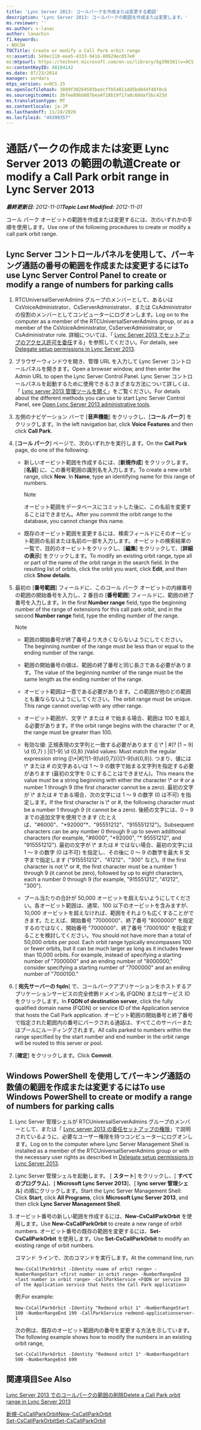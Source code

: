 ```yaml
---
title: 'Lync Server 2013: コールパークを作成または変更する範囲'
description: 'Lync Server 2013: コールパークの範囲を作成または変更します。'
ms.reviewer: ''
ms.author: v-lanac
author: lanachin
f1.keywords:
- NOCSH
TOCTitle: Create or modify a Call Park orbit range
ms:assetid: 549ec118-eee5-4333-9416-80929ec057e0
ms:mtpsurl: https://technet.microsoft.com/en-us/library/Gg398361(v=OCS.15)
ms:contentKeyID: 48184142
ms.date: 07/23/2014
manager: serdars
mtps_version: v=OCS.15
ms.openlocfilehash: 3889f30264593bedcffb54811dd5bd844f48f0cb
ms.sourcegitcommit: 36fee89bb887bea4f18b19f17a8c69daf5bc423d
ms.translationtype: MT
ms.contentlocale: ja-JP
ms.lasthandoff: 11/24/2020
ms.locfileid: "49399357"
---
```

# <a name="create-or-modify-a-call-park-orbit-range-in-lync-server-2013"></a><span data-ttu-id="96936-103">通話パークの作成または変更 Lync Server 2013 の範囲の軌道</span><span class="sxs-lookup"><span data-stu-id="96936-103">Create or modify a Call Park orbit range in Lync Server 2013</span></span>

<div data-xmlns="http://www.w3.org/1999/xhtml">

<div class="topic" data-xmlns="http://www.w3.org/1999/xhtml" data-msxsl="urn:schemas-microsoft-com:xslt" data-cs="https://msdn.microsoft.com/">

<div data-asp="https://msdn2.microsoft.com/asp">



</div>

<div id="mainSection">

<div id="mainBody"><span data-ttu-id="96936-104">

<span> </span></span><span class="sxs-lookup"><span data-stu-id="96936-104">

<span> </span></span></span>

<span data-ttu-id="96936-105">_**最終更新日:** 2012-11-01_</span><span class="sxs-lookup"><span data-stu-id="96936-105">_**Topic Last Modified:** 2012-11-01_</span></span>

<span data-ttu-id="96936-106">コール パーク オービットの範囲を作成または変更するには、次のいずれかの手順を使用します。</span><span class="sxs-lookup"><span data-stu-id="96936-106">Use one of the following procedures to create or modify a call park orbit range.</span></span>

<div>

## <a name="to-use-lync-server-control-panel-to-create-or-modify-a-range-of-numbers-for-parking-calls"></a><span data-ttu-id="96936-107">Lync Server コントロールパネルを使用して、パーキング通話の番号の範囲を作成または変更するには</span><span class="sxs-lookup"><span data-stu-id="96936-107">To use Lync Server Control Panel to create or modify a range of numbers for parking calls</span></span>

1.  <span data-ttu-id="96936-108">RTCUniversalServerAdmins グループのメンバーとして、あるいは CsVoiceAdministrator、CsServerAdministrator、または CsAdministrator の役割のメンバーとしてコンピューターにログオンします。</span><span class="sxs-lookup"><span data-stu-id="96936-108">Log on to the computer as a member of the RTCUniversalServerAdmins group, or as a member of the CsVoiceAdministrator, CsServerAdministrator, or CsAdministrator role.</span></span> <span data-ttu-id="96936-109">詳細については、「 [Lync Server 2013 でセットアップのアクセス許可を委任](lync-server-2013-delegate-setup-permissions.md)する」を参照してください。</span><span class="sxs-lookup"><span data-stu-id="96936-109">For details, see [Delegate setup permissions in Lync Server 2013](lync-server-2013-delegate-setup-permissions.md).</span></span>

2.  <span data-ttu-id="96936-110">ブラウザーウィンドウを開き、管理 URL を入力して Lync Server コントロールパネルを開きます。</span><span class="sxs-lookup"><span data-stu-id="96936-110">Open a browser window, and then enter the Admin URL to open the Lync Server Control Panel.</span></span> <span data-ttu-id="96936-111">Lync Server コントロールパネルを起動するために使用できるさまざまな方法について詳しくは、「 [Lync server 2013 管理ツールを開く](lync-server-2013-open-lync-server-administrative-tools.md)」をご覧ください。</span><span class="sxs-lookup"><span data-stu-id="96936-111">For details about the different methods you can use to start Lync Server Control Panel, see [Open Lync Server 2013 administrative tools](lync-server-2013-open-lync-server-administrative-tools.md).</span></span>

3.  <span data-ttu-id="96936-112">左側のナビゲーション バーで [**音声機能**] をクリックし、[**コール パーク**] をクリックします。</span><span class="sxs-lookup"><span data-stu-id="96936-112">In the left navigation bar, click **Voice Features** and then click **Call Park**.</span></span>

4.  <span data-ttu-id="96936-113">[**コール パーク**] ページで、次のいずれかを実行します。</span><span class="sxs-lookup"><span data-stu-id="96936-113">On the **Call Park** page, do one of the following:</span></span>
    
      - <span data-ttu-id="96936-p103">新しいオービット範囲を作成するには、[**新規作成**] をクリックします。[**名前**] に、この番号範囲の識別名を入力します。</span><span class="sxs-lookup"><span data-stu-id="96936-p103">To create a new orbit range, click **New**. In **Name**, type an identifying name for this range of numbers.</span></span>
        
        <div>
        

        > [!NOTE]  
        > <span data-ttu-id="96936-116">オービット範囲をデータベースにコミットした後に、この名前を変更することはできません。</span><span class="sxs-lookup"><span data-stu-id="96936-116">After you commit the orbit range to the database, you cannot change this name.</span></span>

        
        </div>
    
      - <span data-ttu-id="96936-p104">既存のオービット範囲を変更するには、検索フィールドにそのオービット範囲の名前または名前の一部を入力します。オービットの検索結果の一覧で、目的のオービットをクリックし、[**編集**] をクリックして、[**詳細の表示**] をクリックします。</span><span class="sxs-lookup"><span data-stu-id="96936-p104">To modify an existing orbit range, type all or part of the name of the orbit range in the search field. In the resulting list of orbits, click the orbit you want, click **Edit**, and then click **Show details**.</span></span>

5.  <span data-ttu-id="96936-119">最初の [**番号範囲**] フィールドに、このコール パーク オービットの内線番号の範囲の開始番号を入力し、2 番目の [**番号範囲**] フィールドに、範囲の終了番号を入力します。</span><span class="sxs-lookup"><span data-stu-id="96936-119">In the first **Number range** field, type the beginning number of the range of extensions for this call park orbit, and in the second **Number range** field, type the ending number of the range.</span></span>
    
    <div>
    

    > [!NOTE]  
    > <UL>
    > <LI>
    > <P><span data-ttu-id="96936-120">範囲の開始番号が終了番号より大きくならないようにしてください。</span><span class="sxs-lookup"><span data-stu-id="96936-120">The beginning number of the range must be less than or equal to the ending number of the range.</span></span></P>
    > <LI>
    > <P><span data-ttu-id="96936-121">範囲の開始番号の値は、範囲の終了番号と同じ長さである必要があります。</span><span class="sxs-lookup"><span data-stu-id="96936-121">The value of the beginning number of the range must be the same length as the ending number of the range.</span></span></P>
    > <LI>
    > <P><span data-ttu-id="96936-p105">オービット範囲は一意である必要があります。この範囲が他のどの範囲とも重ならないようにしてください。</span><span class="sxs-lookup"><span data-stu-id="96936-p105">The orbit range must be unique. This range cannot overlap with any other range.</span></span></P>
    > <LI>
    > <P><span data-ttu-id="96936-124">オービット範囲が、文字 \* または # で始まる場合、範囲は 100 を超える必要があります。</span><span class="sxs-lookup"><span data-stu-id="96936-124">If the orbit range begins with the character \* or #, the range must be greater than 100.</span></span></P>
    > <LI>
    > <P><span data-ttu-id="96936-125">有効な値: 正規表現の文字列と一致する必要があります ([ \* | #]? [1 ~ 9] \d {0,7} ) |([1-9] \d {0,8} )</span><span class="sxs-lookup"><span data-stu-id="96936-125">Valid values: Must match the regular expression string ([\*|#]?[1-9]\d{0,7})|([1-9]\d{0,8}).</span></span> <span data-ttu-id="96936-126">つまり、値には \* または # の文字あるいは 1 ～ 9 の数字で始まる文字列を指定する必要があります (最初の文字を 0 にすることはできません)。</span><span class="sxs-lookup"><span data-stu-id="96936-126">This means the value must be a string beginning with either the character \* or # or a number 1 through 9 (the first character cannot be a zero).</span></span> <span data-ttu-id="96936-127">最初の文字が \* または # である場合、次の文字には 1 ～ 9 の数字 (0 は不可) を指定します。</span><span class="sxs-lookup"><span data-stu-id="96936-127">If the first character is \* or #, the following character must be a number 1 through 9 (it cannot be a zero).</span></span> <span data-ttu-id="96936-128">後続の文字には、0 ~ 9 までの追加文字を使用できます (たとえば、"#6000"、"*92000"*、"95551212"、"915551212")。</span><span class="sxs-lookup"><span data-stu-id="96936-128">Subsequent characters can be any number 0 through 9 up to seven additional characters (for example, "#6000", "*92000", "* 95551212", and "915551212").</span></span> <span data-ttu-id="96936-129">最初の文字が \* または # ではない場合、最初の文字には 1 ～ 9 の数字 (0 は不可) を指定し、その後に 0 ～ 9 の数字を最大 8 文字まで指定します ("915551212"、"41212"、"300" など)。</span><span class="sxs-lookup"><span data-stu-id="96936-129">If the first character is not \* or #, the first character must be a number 1 through 9 (it cannot be zero), followed by up to eight characters, each a number 0 through 9 (for example, "915551212", "41212", "300").</span></span></P>
    > <LI>
    > <P><span data-ttu-id="96936-p107">プール当たりの合計が 50,000 オービットを超えないようにしてください。各オービット範囲は、通常、100 以下のオービットを含みますが、10,000 オービットを超えなければ、範囲をそれよりも広くすることができます。たとえば、開始番号 "7000000"、終了番号 "8000000" を指定するのではなく、開始番号 "7000000"、終了番号 "7000100" を指定することを検討してください。</span><span class="sxs-lookup"><span data-stu-id="96936-p107">You should not have more than a total of 50,000 orbits per pool. Each orbit range typically encompasses 100 or fewer orbits, but it can be much larger as long as it includes fewer than 10,000 orbits. For example, instead of specifying a starting number of "7000000" and an ending number of "8000000," consider specifying a starting number of "7000000" and an ending number of "7000100."</span></span></P></LI></UL>

    
    </div>

6.  <span data-ttu-id="96936-133">[ **宛先サーバーの fqdn**] で、コールパークアプリケーションをホストするアプリケーションサービスの完全修飾ドメイン名 (FQDN) またはサービス ID をクリックします。</span><span class="sxs-lookup"><span data-stu-id="96936-133">In **FQDN of destination server**, click the fully qualified domain name (FQDN) or service ID of the Application service that hosts the Call Park application.</span></span> <span data-ttu-id="96936-134">オービット範囲の開始番号と終了番号で指定された範囲内の番号にパークされる通話は、すべてこのサーバーまたはプールにルーティングされます。</span><span class="sxs-lookup"><span data-stu-id="96936-134">All calls parked to numbers within the range specified by the start number and end number in the orbit range will be routed to this server or pool.</span></span>

7.  <span data-ttu-id="96936-135">[**確定**] をクリックします。</span><span class="sxs-lookup"><span data-stu-id="96936-135">Click **Commit**.</span></span>

</div>

<div>

## <a name="to-use-windows-powershell-to-create-or-modify-a-range-of-numbers-for-parking-calls"></a><span data-ttu-id="96936-136">Windows PowerShell を使用してパーキング通話の数値の範囲を作成または変更するには</span><span class="sxs-lookup"><span data-stu-id="96936-136">To use Windows PowerShell to create or modify a range of numbers for parking calls</span></span>

1.  <span data-ttu-id="96936-137">Lync Server 管理シェルが RTCUniversalServerAdmins グループのメンバーとして、または「 [Lync server 2013 の委任セットアップの権限](lync-server-2013-delegate-setup-permissions.md)」で説明されているように、必要なユーザー権限を持つコンピューターにログオンします。</span><span class="sxs-lookup"><span data-stu-id="96936-137">Log on to the computer where Lync Server Management Shell is installed as a member of the RTCUniversalServerAdmins group or with the necessary user rights as described in [Delegate setup permissions in Lync Server 2013](lync-server-2013-delegate-setup-permissions.md).</span></span>

2.  <span data-ttu-id="96936-138">Lync Server 管理シェルを起動します。 [ **スタート**] をクリックし、[ **すべてのプログラム**]、[ **Microsoft Lync Server 2013**]、[ **lync server 管理シェル**] の順にクリックします。</span><span class="sxs-lookup"><span data-stu-id="96936-138">Start the Lync Server Management Shell: Click **Start**, click **All Programs**, click **Microsoft Lync Server 2013**, and then click **Lync Server Management Shell**.</span></span>

3.  <span data-ttu-id="96936-139">オービット番号の新しい範囲を作成するには、**New-CsCallParkOrbit** を使用します。</span><span class="sxs-lookup"><span data-stu-id="96936-139">Use **New-CsCallParkOrbit** to create a new range of orbit numbers.</span></span> <span data-ttu-id="96936-140">オービット番号の既存の範囲を変更するには、**Set-CsCallParkOrbit** を使用します。</span><span class="sxs-lookup"><span data-stu-id="96936-140">Use **Set-CsCallParkOrbit** to modify an existing range of orbit numbers.</span></span>
    
    <span data-ttu-id="96936-141">コマンド ラインで、次のコマンドを実行します。</span><span class="sxs-lookup"><span data-stu-id="96936-141">At the command line, run:</span></span>
    
        New-CsCallParkOrbit -Identity <name of orbit range> -NumberRangeStart <first number in orbit range> -NumberRangeEnd <last number in orbit range> -CallParkService <FQDN or service ID of the Application service that hosts the Call Park application>
    
    <span data-ttu-id="96936-142">例:</span><span class="sxs-lookup"><span data-stu-id="96936-142">For example:</span></span>
    
        New-CsCallParkOrbit -Identity "Redmond orbit 1" -NumberRangeStart 100 -NumberRangeEnd 199 -CallParkService redmond-applicationserver-1
    
    <span data-ttu-id="96936-143">次の例は、既存のオービット範囲内の番号を変更する方法を示しています。</span><span class="sxs-lookup"><span data-stu-id="96936-143">The following example shows how to modify the numbers in an existing orbit range,</span></span>
    
        Set-CsCallParkOrbit -Identity "Redmond orbit 1" -NumberRangeStart 500 -NumberRangeEnd 699

</div>

<div>

## <a name="see-also"></a><span data-ttu-id="96936-144">関連項目</span><span class="sxs-lookup"><span data-stu-id="96936-144">See Also</span></span>


[<span data-ttu-id="96936-145">Lync Server 2013 でのコールパークの範囲の削除</span><span class="sxs-lookup"><span data-stu-id="96936-145">Delete a Call Park orbit range in Lync Server 2013</span></span>](lync-server-2013-delete-a-call-park-orbit-range.md)  


[<span data-ttu-id="96936-146">新規-CsCallParkOrbit</span><span class="sxs-lookup"><span data-stu-id="96936-146">New-CsCallParkOrbit</span></span>](https://docs.microsoft.com/powershell/module/skype/New-CsCallParkOrbit)  
[<span data-ttu-id="96936-147">Set-CsCallParkOrbit</span><span class="sxs-lookup"><span data-stu-id="96936-147">Set-CsCallParkOrbit</span></span>](https://docs.microsoft.com/powershell/module/skype/Set-CsCallParkOrbit)  
  

<span data-ttu-id="96936-148"></div>

</div>

<span> </span>

</div>

</div>

</span><span class="sxs-lookup"><span data-stu-id="96936-148"></div>

</div>

<span> </span>

</div>

</div>

</span></span></div>

